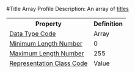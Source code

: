 #Title Array Profile
Description: An array of <a href='mvtd_elements/title.md'>titles</a><table><thead><tr><th scope='col'>Property</th><th scope='col'>Definition</th></tr><tr><td><a href='DataTypeCode.md'>Data Type Code</a></td><td>Array</td></tr><tr><td><a href='MinimumLengthNumber.md'>Minimum Length Number</a></td><td>0</td></tr><tr><td><a href='MaximumLengthNumber.md'>Maximum Length Number</a></td><td>255</td></tr><tr><td><a href='RepresentationClass.md'>Representation Class Code</a></td><td>Value</td></tr></table>